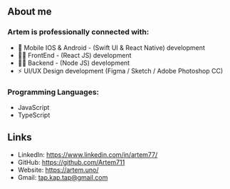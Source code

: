## About me

### Artem is professionally connected with:
- 📱 Mobile IOS & Android - (Swift UI & React Native) development
-  👨‍💻 FrontEnd - (React JS) development
- 👨‍🔬 Backend - (Node JS) development
- ⚡ UI/UX Design development (Figma / Sketch / Adobe Photoshop CC)

### Programming Languages: 
 - JavaScript
 - TypeScript

## Links
- LinkedIn: https://www.linkedin.com/in/artem77/
- GitHub: https://github.com/Artem711
- Website: https://artem.uno/
- Gmail: tap.kap.tap@gmail.com
